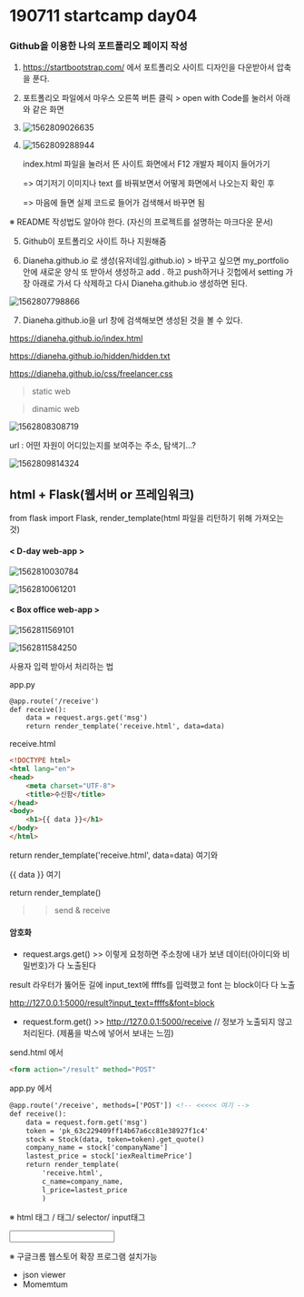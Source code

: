 # 190711 startcamp day04





### Github을 이용한 나의 포트폴리오 페이지 작성

1. https://startbootstrap.com/ 에서 포트폴리오 사이트 디자인을 다운받아서 압축을 푼다.
2. 포트폴리오 파일에서 마우스 오른쪽 버튼 클릭 > open with Code를 눌러서 아래와 같은 화면
3. ![1562809026635](C:\Users\student\AppData\Roaming\Typora\typora-user-images\1562809026635.png)

4. ![1562809288944](C:\Users\student\AppData\Roaming\Typora\typora-user-images\1562809288944.png)

   index.html 파일을 눌러서 뜬 사이트 화면에서 F12 개발자 페이지 들어가기

   => 여기저기 이미지나 text 를 바꿔보면서 어떻게 화면에서 나오는지 확인 후 

   => 마음에 들면 실제 코드로 들어가 검색해서 바꾸면 됨



※ README  작성법도 알아야 한다. (자신의 프로젝트를 설명하는 마크다운 문서)

5. Github이 포트폴리오 사이트 하나 지원해줌

6. Dianeha.github.io 로 생성(유저네임.github.io) >  바꾸고 싶으면 my_portfolio 안에 새로운 양식 또 받아서 생성하고 add . 하고 push하거나 깃헙에서 setting 가장 아래로 가서 다 삭제하고 다시 Dianeha.github.io 생성하면 된다. 

![1562807798866](C:\Users\student\AppData\Roaming\Typora\typora-user-images\1562807798866.png)

7. Dianeha.github.io을 url 창에 검색해보면 생성된 것을 볼 수 있다.



https://dianeha.github.io/index.html

https://dianeha.github.io/hidden/hidden.txt

https://dianeha.github.io/css/freelancer.css

> static web

> dinamic web



![1562808308719](C:\Users\student\AppData\Roaming\Typora\typora-user-images\1562808308719.png)

url : 어떤 자원이 어디있는지를 보여주는 주소, 탐색기...?

![1562809814324](C:\Users\student\AppData\Roaming\Typora\typora-user-images\1562809814324.png)

## html + Flask(웹서버 or 프레임워크)



from flask import Flask, render_template(html 파일을 리턴하기 위해 가져오는 것)



#### < D-day web-app >

![1562810030784](C:\Users\student\AppData\Roaming\Typora\typora-user-images\1562810030784.png)

![1562810061201](C:\Users\student\AppData\Roaming\Typora\typora-user-images\1562810061201.png)



#### < Box office web-app >

![1562811569101](C:\Users\student\AppData\Roaming\Typora\typora-user-images\1562811569101.png)

![1562811584250](C:\Users\student\AppData\Roaming\Typora\typora-user-images\1562811584250.png)

사용자 입력 받아서 처리하는 법 

app.py

```html
@app.route('/receive')
def receive():
    data = request.args.get('msg')
    return render_template('receive.html', data=data)
```



receive.html

```html
<!DOCTYPE html>
<html lang="en">
<head>
    <meta charset="UTF-8">
    <title>수신함</title>
</head>
<body>
    <h1>{{ data }}</h1>
</body>
</html>
```

return render_template('receive.html', data=data) 여기와

{{ data }} 여기





return render_template()

> >  send & receive



#### 암호화



* request.args.get() >> 이렇게 요청하면 주소창에 내가 보낸 데이터(아이디와 비밀번호)가 다 노출된다

result 라우터가 뚫어둔 길에 input_text에 ffffs를 입력했고 font 는 block이다 다 노출

http://127.0.0.1:5000/result?input_text=ffffs&font=block



* request.form.get() >> http://127.0.0.1:5000/receive // 정보가 노출되지 않고 처리된다. (제품을 박스에 넣어서 보내는 느낌)

send.html 에서

```html
<form action="/result" method="POST"
```

app.py 에서

```html
@app.route('/receive', methods=['POST']) <!-- <<<<< 여기 -->
def receive():
    data = request.form.get('msg')
    token = 'pk_63c229409ff14b67a6cc81e38927f1c4'
    stock = Stock(data, token=token).get_quote()
    company_name = stock['companyName']
    lastest_price = stock['iexRealtimePrice']
    return render_template(
        'receive.html',
        c_name=company_name,
        l_price=lastest_price
        )
```



<form action="/receive" method="POST">







※ html <form> 태그 / <a> 태그/ selector/ input태그



<input>

※ 구글크롬 웹스토어 확장 프로그램 설치가능

* json viewer
* Momemtum